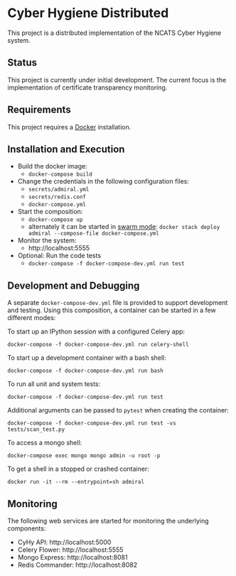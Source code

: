 
# Cyber Hygiene Distributed

This project is a distributed implementation of the NCATS Cyber Hygiene system.

## Status

This project is currently under initial development.  The current focus is the implementation of certificate transparency monitoring.  

## Requirements

This project requires a [Docker](https://www.docker.com) installation.

## Installation and Execution

- Build the docker image:
  - `docker-compose build`
- Change the credentials in the following configuration files:
  - `secrets/admiral.yml`
  - `secrets/redis.conf`
  - `docker-compose.yml`
- Start the composition:
  - `docker-compose up`
  - alternately it can be started in [swarm mode](https://docs.docker.com/engine/swarm/): `docker stack deploy admiral --compose-file docker-compose.yml`
- Monitor the system:
  - http://localhost:5555
- Optional: Run the code tests
  - `docker-compose -f docker-compose-dev.yml run test`


## Development and Debugging

A separate `docker-compose-dev.yml` file is provided to support development and
testing.  Using this composition, a container can be started in a few different modes:

To start up an IPython session with a configured Celery app:

`docker-compose -f docker-compose-dev.yml run celery-shell`

To start up a development container with a bash shell:

`docker-compose -f docker-compose-dev.yml run bash`

To run all unit and system tests:

`docker-compose -f docker-compose-dev.yml run test`

Additional arguments can be passed to `pytest` when creating the container:

`docker-compose -f docker-compose-dev.yml run test -vs tests/scan_test.py`

To access a mongo shell:

`docker-compose exec mongo mongo admin -u root -p`

To get a shell in a stopped or crashed container:

`docker run -it --rm --entrypoint=sh admiral`

## Monitoring
The following web services are started for monitoring the underlying components:

- CyHy API:        http://localhost:5000
- Celery Flower:   http://localhost:5555
- Mongo Express:   http://localhost:8081
- Redis Commander: http://localhost:8082
